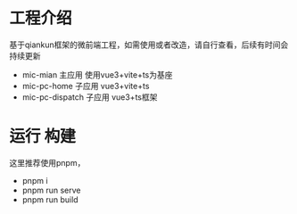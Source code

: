 # 工程介绍
基于qiankun框架的微前端工程，如需使用或者改造，请自行查看，后续有时间会持续更新
- mic-mian 主应用 使用vue3+vite+ts为基座
- mic-pc-home 子应用 vue3+vite+ts
- mic-pc-dispatch 子应用 vue3+ts框架

# 运行 构建
这里推荐使用pnpm，
- pnpm i
- pnpm run serve
- pnpm run build
